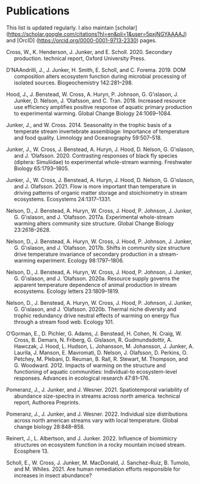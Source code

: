 Publications
================

This list is updated regularly. I also maintain \[scholar\]
(<https://scholar.google.com/citations?hl=en&pli=1&user=5pxjNGYAAAAJ>)
and \[OrcID\] (<https://orcid.org/0000-0001-9713-2330>) pages.

<div id="refs" class="references csl-bib-body hanging-indent"
line-spacing="2">

<div id="ref-cross2020secondary" class="csl-entry">

Cross, W., K. Henderson, J. Junker, and E. Scholl. 2020. Secondary
production. technical report, Oxford University Press.

</div>

<div id="ref-dandrilli2019composition" class="csl-entry">

D’NAAndrilli, J., J. Junker, H. Smith, E. Scholl, and C. Forema. 2019.
DOM composition alters ecosystem function during microbial processing of
isolated sources. Biogeochemistry 142:281–298.

</div>

<div id="ref-hood2018increased" class="csl-entry">

Hood, J., J. Benstead, W. Cross, A. Huryn, P. Johnson, G. G’ıslason, J.
Junker, D. Nelson, J. ’Olafsson, and C. Tran. 2018. Increased resource
use efficiency amplifies positive response of aquatic primary production
to experimental warming. Global Change Biology 24:1069–1084.

</div>

<div id="ref-junker2014seasonality" class="csl-entry">

Junker, J., and W. Cross. 2014. Seasonality in the trophic basis of a
temperate stream invertebrate assemblage: Importance of temperature and
food quality. Limnology and Oceanography 59:507–518.

</div>

<div id="ref-nelson2020contrasting" class="csl-entry">

Junker, J., W. Cross, J. Benstead, A. Huryn, J. Hood, D. Nelson, G.
G’ıslason, and J. ’Olafsson. 2020. Contrasting responses of black fly
species (diptera: Simuliidae) to experimental whole-stream warming.
Freshwater Biology 65:1793–1805.

</div>

<div id="ref-junker2021flow" class="csl-entry">

Junker, J., W. Cross, J. Benstead, A. Huryn, J. Hood, D. Nelson, G.
G’ıslason, and J. Olafsson. 2021. Flow is more important than
temperature in driving patterns of organic matter storage and
stoichiometry in stream ecosystems. Ecosystems 24:1317–1331.

</div>

<div id="ref-nelson2017experimental" class="csl-entry">

Nelson, D., J. Benstead, A. Huryn, W. Cross, J. Hood, P. Johnson, J.
Junker, G. G’ıslason, and J. ’Olafsson. 2017a. Experimental whole-stream
warming alters community size structure. Global Change Biology
23:2618–2628.

</div>

<div id="ref-nelson2017shifts" class="csl-entry">

Nelson, D., J. Benstead, A. Huryn, W. Cross, J. Hood, P. Johnson, J.
Junker, G. G’ıslason, and J. ’Olafsson. 2017b. Shifts in community size
structure drive temperature invariance of secondary production in a
stream-warming experiment. Ecology 98:1797–1806.

</div>

<div id="ref-junker2020resource" class="csl-entry">

Nelson, D., J. Benstead, A. Huryn, W. Cross, J. Hood, P. Johnson, J.
Junker, G. G’ıslason, and J. ’Olafsson. 2020a. Resource supply governs
the apparent temperature dependence of animal production in stream
ecosystems. Ecology letters 23:1809–1819.

</div>

<div id="ref-nelson2020thermal" class="csl-entry">

Nelson, D., J. Benstead, A. Huryn, W. Cross, J. Hood, P. Johnson, J.
Junker, G. G’ıslason, and J. ’Olafsson. 2020b. Thermal niche diversity
and trophic redundancy drive neutral effects of warming on energy flux
through a stream food web. Ecology 101.

</div>

<div id="ref-ogorman2012impacts" class="csl-entry">

O’Gorman, E., D. Pichler, G. Adams, J. Benstead, H. Cohen, N. Craig, W.
Cross, B. Demars, N. Friberg, G. Gislason, R. Gudmundsdottir, A.
Hawczak, J. Hood, L. Hudson, L. Johansson, M. Johansson, J. Junker, A.
Laurila, J. Manson, E. Mavromati, D. Nelson, J. Olafsson, D. Perkins, O.
Petchey, M. Plebani, D. Reuman, B. Rall, R. Stewart, M. Thompson, and G.
Woodward. 2012. Impacts of warming on the structure and functioning of
aquatic communities: Individual-to ecosystem-level responses. Advances
in ecological research 47:81–176.

</div>

<div id="ref-pomeranz2021spatiotemporal" class="csl-entry">

Pomeranz, J., J. Junker, and J. Wesner. 2021. Spatiotemporal variability
of abundance size-spectra in streams across north america. technical
report, Authorea Preprints.

</div>

<div id="ref-pomeranz2022individual" class="csl-entry">

Pomeranz, J., J. Junker, and J. Wesner. 2022. Individual size
distributions across north american streams vary with local temperature.
Global change biology 28:848–858.

</div>

<div id="ref-reinert2022influence" class="csl-entry">

Reinert, J., L. Albertson, and J. Junker. 2022. Influence of biomimicry
structures on ecosystem function in a rocky mountain incised stream.
Ecosphere 13.

</div>

<div id="ref-scholl2021human" class="csl-entry">

Scholl, E., W. Cross, J. Junker, M. MacDonald, J. Sanchez-Ruiz, B.
Tumolo, and M. Whiles. 2021. Are human remediation efforts responsible
for increases in insect abundance?

</div>

</div>
